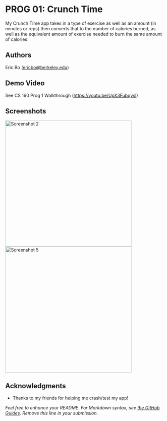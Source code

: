 # PROG 01: Crunch Time

My Crunch Time app takes in a type of exercise as well as an amount (in minutes or reps) then converts that to the number of calories burned, as well as the equivalent amount of exercise needed to burn the same amount of calories.

## Authors

Eric Bo ([ericbo@berkeley.edu](mailto:ericbo@berkeley.edu))

## Demo Video

See CS 160 Prog 1 Walkthrough (https://youtu.be/UpX3FubqvsI)

## Screenshots

<img src="screenshots/main.png" height="400" alt="Screenshot 2"/>		
<img src="screenshots/main.png" height="400" alt="Screenshot 5"/>			

## Acknowledgments

* Thanks to my friends for helping me crash/test my app!

*Feel free to enhance your README. For Markdown syntax, see [the GitHub Guides](https://guides.github.com/features/mastering-markdown/). Remove this line in your submission.*
